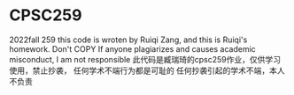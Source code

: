 # CPSC259
2022fall 259
this code is wroten by Ruiqi Zang, and this is Ruiqi's homework. 
Don't COPY
If anyone plagiarizes and causes academic misconduct, I am not responsible
此代码是臧瑞琦的cpsc259作业，仅供学习使用，禁止抄袭，
任何学术不端行为都是可耻的
任何抄袭引起的学术不端，本人不负责